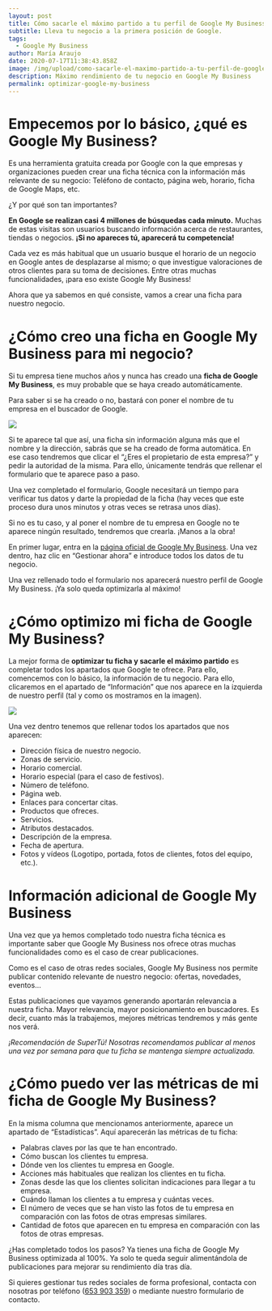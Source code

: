 ```yaml
---
layout: post
title: Cómo sacarle el máximo partido a tu perfil de Google My Business
subtitle: Lleva tu negocio a la primera posición de Google.
tags:
  - Google My Business
author: María Araujo
date: 2020-07-17T11:38:43.858Z
image: /img/upload/como-sacarle-el-maximo-partido-a-tu-perfil-de-google-my-business.png
description: Máximo rendimiento de tu negocio en Google My Business
permalink: optimizar-google-my-business
---
```

# Empecemos por lo básico, ¿qué es Google My Business?

Es una herramienta gratuita creada por Google con la que empresas y organizaciones pueden crear una ficha técnica con la información más relevante de su negocio: Teléfono de contacto, página web, horario, ficha de Google Maps, etc.

¿Y por qué son tan importantes?

**En Google se realizan casi 4 millones de búsquedas cada minuto.** Muchas de estas visitas son usuarios buscando información acerca de restaurantes, tiendas o negocios. **¡Si no apareces tú, aparecerá tu competencia!**

Cada vez es más habitual que un usuario busque el horario de un negocio en Google antes de desplazarse al mismo; o que investigue valoraciones de otros clientes para su toma de decisiones. Entre otras muchas funcionalidades, ¡para eso existe Google My Business!

Ahora que ya sabemos en qué consiste, vamos a crear una ficha para nuestro negocio.

# ¿Cómo creo una ficha en Google My Business para mi negocio?

Si tu empresa tiene muchos años y nunca has creado una **ficha de Google My Business**, es muy probable que se haya creado automáticamente.

Para saber si se ha creado o no, bastará con poner el nombre de tu empresa en el buscador de Google.

![](https://lh4.googleusercontent.com/jcZwaEenpO4Huvj2Fe_MHIA6-QW4NgRoLbtNUxxs_L-lZV5EWjG0b6LgeaPfE_qSs93sWSpcqNfB96ocl_kVVSZjnt6xBN1QVgbhOMOLxrzMFIsOKY87wZdF-dikQvpdfQuz2fPZ)

Si te aparece tal que así, una ficha sin información alguna más que el nombre y la dirección, sabrás que se ha creado de forma automática. En ese caso tendremos que clicar el “¿Eres el propietario de esta empresa?” y pedir la autoridad de la misma. Para ello, únicamente tendrás que rellenar el formulario que te aparece paso a paso.

Una vez completado el formulario, Google necesitará un tiempo para verificar tus datos y darte la propiedad de la ficha (hay veces que este proceso dura unos minutos y otras veces se retrasa unos días).

Si no es tu caso, y al poner el nombre de tu empresa en Google no te aparece ningún resultado, tendremos que crearla. ¡Manos a la obra!

En primer lugar, entra en la [página oficial de Google My Business](https://www.google.com/business/). Una vez dentro, haz clic en “Gestionar ahora” e introduce todos los datos de tu negocio.

Una vez rellenado todo el formulario nos aparecerá nuestro perfil de Google My Business. ¡Ya solo queda optimizarla al máximo!

# ¿Cómo optimizo mi ficha de Google My Business?

La mejor forma de **optimizar tu ficha y sacarle el máximo partido** es completar todos los apartados que Google te ofrece. Para ello, comencemos con lo básico, la información de tu negocio. Para ello, clicaremos en el apartado de “Información” que nos aparece en la izquierda de nuestro perfil (tal y como os mostramos en la imagen).

![](https://lh4.googleusercontent.com/QBZbXF9ypVd-QUeZD9xfUl_d_Rnu9sDoCK21GJd_w7DdkoReVTewC1BK6eSSoP6gDdmQurAf3eLq0IyXuWKzGOVHhlwknN9gQUqXlbxpfnCp7Nh8tf_KiMP9nTncqLygiLpUZS4Q)

Una vez dentro tenemos que rellenar todos los apartados que nos aparecen:

* Dirección física de nuestro negocio.
* Zonas de servicio.
* Horario comercial.
* Horario especial (para el caso de festivos).
* Número de teléfono.
* Página web.
* Enlaces para concertar citas.
* Productos que ofreces.
* Servicios.
* Atributos destacados.
* Descripción de la empresa.
* Fecha de apertura.
* Fotos y vídeos (Logotipo, portada, fotos de clientes, fotos del equipo, etc.).

# Información adicional de Google My Business

Una vez que ya hemos completado todo nuestra ficha técnica es importante saber que Google My Business nos ofrece otras muchas funcionalidades como es el caso de crear publicaciones.

Como es el caso de otras redes sociales, Google My Business nos permite publicar contenido relevante de nuestro negocio: ofertas, novedades, eventos…

Estas publicaciones que vayamos generando aportarán relevancia a nuestra ficha. Mayor relevancia, mayor posicionamiento en buscadores. Es decir, cuanto más la trabajemos, mejores métricas tendremos y más gente nos verá.

*¡Recomendación de SuperTú! Nosotras recomendamos publicar al menos una vez por semana para que tu ficha se mantenga siempre actualizada.*

# ¿Cómo puedo ver las métricas de mi ficha de Google My Business?

En la misma columna que mencionamos anteriormente, aparece un apartado de “Estadísticas”. Aquí aparecerán las métricas de tu ficha:

* Palabras claves por las que te han encontrado.
* Cómo buscan los clientes tu empresa.
* Dónde ven los clientes tu empresa en Google.
* Acciones más habituales que realizan los clientes en tu ficha.
* Zonas desde las que los clientes solicitan indicaciones para llegar a tu empresa.
* Cuándo llaman los clientes a tu empresa y cuántas veces.
* El número de veces que se han visto las fotos de tu empresa en comparación con las fotos de otras empresas similares.
* Cantidad de fotos que aparecen en tu empresa en comparación con las fotos de otras empresas.



¿Has completado todos los pasos? Ya tienes una ficha de Google My Business optimizada al 100%. Ya solo te queda seguir alimentándola de publicaciones para mejorar su rendimiento día tras día.

Si quieres gestionar tus redes sociales de forma profesional, contacta con nosotras por teléfono ([653 903 359](tel:+34653903359)) o mediante nuestro formulario de contacto.